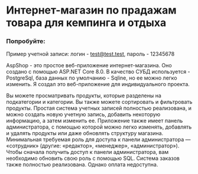 # Интернет-магазин по прадажам товара для кемпинга и отдыха

### Попробуйте:
Пример учетной записи: логин - test@test.test, пароль - 12345678

AspShop - это простое веб-приложение интернет-магазина. Оно создано с помощью ASP.NET Core 8.0. В качество СУБД используется - PostgreSql, база данных по умолчанию - Sqline, но ее можно легко изменить.
Я создал это веб-приложение для индивидуального проекта.

Вы можете просматривать продукты, которые разделены на подкатегории и категории. Вы также можете сортировать и фильтровать продукты. Простая система учетных записей полностью реализована, и можно создать новую учетную запись,
добавить некоторую информацию, а затем изменить ее. Приложение также имеет панель администратора, с помощью которой можно легко изменять, добавлять и удалять продукты или даже обновлять
структуру магазина. Минимальная требуемая роль для доступа к панели администратора — «сотрудник» (другие: «редактор», «менеджер», «администратор»). Чтобы сначала получить доступ к панели администратора, вам необходимо обновить свою роль с помощью SQL. Система заказов также полностью реализована. Однако оплата недоступна.
